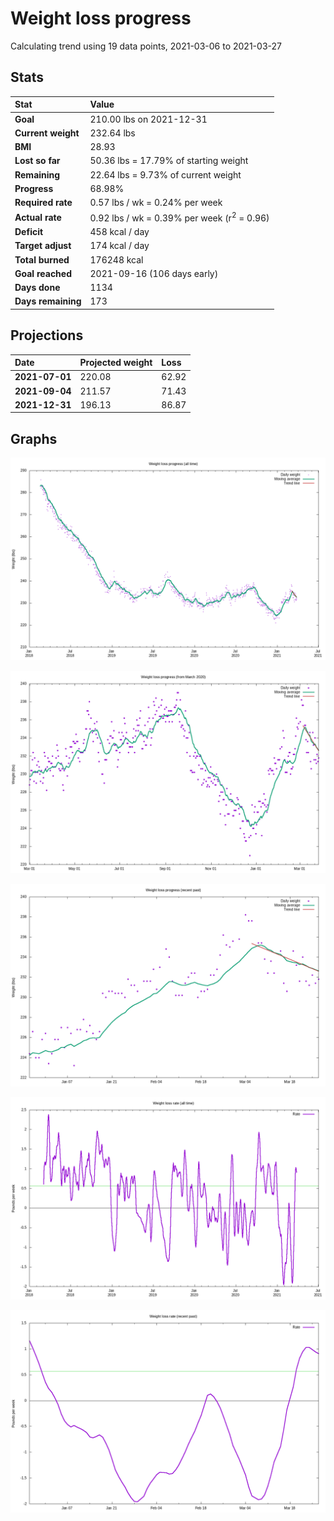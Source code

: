 # Weight loss progress

Calculating trend using 19 data points, 2021-03-06 to 2021-03-27

## Stats

Stat|Value
:-|:-
**Goal**|210.00 lbs on 2021-12-31
**Current weight**|232.64 lbs
**BMI**|28.93
**Lost so far**|50.36 lbs = 17.79% of starting weight
**Remaining**|22.64 lbs =  9.73% of current  weight
**Progress**|68.98%
**Required rate**|0.57 lbs / wk = 0.24% per week
**Actual rate**|0.92 lbs / wk = 0.39% per week  (r<sup>2</sup> = 0.96)
**Deficit**|458 kcal / day
**Target adjust**|174 kcal / day
**Total burned**|176248 kcal
**Goal reached**|2021-09-16 (106 days early)
**Days done**|1134
**Days remaining**|173

## Projections

Date|Projected weight|Loss
:-|:-|:-
**2021-07-01**|220.08|62.92
**2021-09-04**|211.57|71.43
**2021-12-31**|196.13|86.87

## Graphs

![](weight-graph-alltime.png)

![](weight-graph-covid.png)

![](weight-graph-recent.png)

![](rate-graph-alltime.png)

![](rate-graph-recent.png)
